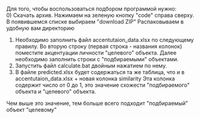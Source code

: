 Для того, чтобы воспользоваться подбором программой нужно:  
0) Скачать архив.
Нажимаем на зеленую кнопку "code" справа сверху.
В появившемся списке выбираем "download ZIP"
Распаковываем в удобную вам директорию
1) Необходимо заполнить файл accentutaion_data.xlsx по следующему правилу.
Во вторую строку (первая строка - названия колонок) поместите акцентуации личности "целевого" объекта.
Далее необходимо заполнить строки с "подбираемыми" объектами.
2) Запустить файл calculate.bat двойным нажатием по нему.
3) В файле predicted.xlsx будет содержаться та же таблица, что и в accentutaion_data.xlsx + новая колонка similarity
Эта колонка содержит число от 0 до 1, это значение схожести "подбираемого" объекта и "целевого" объекта.

Чем выше это значение, тем больше всего подходит "подбираемый" объект "целевому"